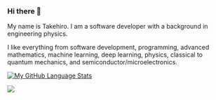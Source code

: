 ### Hi there 👋

My name is Takehiro. I am a software developer with a background in engineering physics.

I like everything from software development, programming, advanced mathematics, machine learning, deep learning, physics, classical to quantum mechanics, and semiconductor/microelectronics.

[![My GitHub Language Stats](https://github-readme-stats.vercel.app/api/top-langs/?username=takehiro-code&layout=compact&langs_count=10&theme=tokyonight)]()

![](https://github-profile-summary-cards.vercel.app/api/cards/profile-details?username=takehiro-code&theme=tokyonight)



<!--
**takehiro-code/takehiro-code** is a ✨ _special_ ✨ repository because its `README.md` (this file) appears on your GitHub profile.

Here are some ideas to get you started:

- 🔭 I’m currently working on ...
- 🌱 I’m currently learning ...
- 👯 I’m looking to collaborate on ...
- 🤔 I’m looking for help with ...
- 💬 Ask me about ...
- 📫 How to reach me: ...
- 😄 Pronouns: ...
- ⚡ Fun fact: ...
-->
